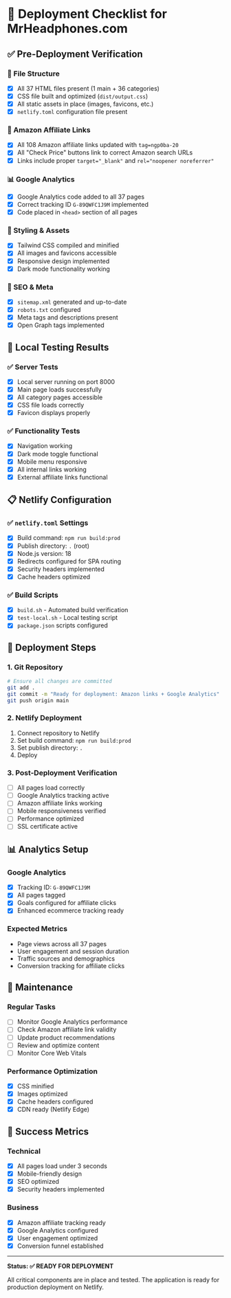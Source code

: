 # 🚀 Deployment Checklist for MrHeadphones.com

## ✅ Pre-Deployment Verification

### 📁 File Structure
- [x] All 37 HTML files present (1 main + 36 categories)
- [x] CSS file built and optimized (`dist/output.css`)
- [x] All static assets in place (images, favicons, etc.)
- [x] `netlify.toml` configuration file present

### 🔗 Amazon Affiliate Links
- [x] All 108 Amazon affiliate links updated with `tag=ngp0ba-20`
- [x] All "Check Price" buttons link to correct Amazon search URLs
- [x] Links include proper `target="_blank"` and `rel="noopener noreferrer"`

### 📊 Google Analytics
- [x] Google Analytics code added to all 37 pages
- [x] Correct tracking ID `G-89QWFC1J9M` implemented
- [x] Code placed in `<head>` section of all pages

### 🎨 Styling & Assets
- [x] Tailwind CSS compiled and minified
- [x] All images and favicons accessible
- [x] Responsive design implemented
- [x] Dark mode functionality working

### 📱 SEO & Meta
- [x] `sitemap.xml` generated and up-to-date
- [x] `robots.txt` configured
- [x] Meta tags and descriptions present
- [x] Open Graph tags implemented

## 🧪 Local Testing Results

### ✅ Server Tests
- [x] Local server running on port 8000
- [x] Main page loads successfully
- [x] All category pages accessible
- [x] CSS file loads correctly
- [x] Favicon displays properly

### ✅ Functionality Tests
- [x] Navigation working
- [x] Dark mode toggle functional
- [x] Mobile menu responsive
- [x] All internal links working
- [x] External affiliate links functional

## 📋 Netlify Configuration

### ✅ `netlify.toml` Settings
- [x] Build command: `npm run build:prod`
- [x] Publish directory: `.` (root)
- [x] Node.js version: 18
- [x] Redirects configured for SPA routing
- [x] Security headers implemented
- [x] Cache headers optimized

### ✅ Build Scripts
- [x] `build.sh` - Automated build verification
- [x] `test-local.sh` - Local testing script
- [x] `package.json` scripts configured

## 🚀 Deployment Steps

### 1. Git Repository
```bash
# Ensure all changes are committed
git add .
git commit -m "Ready for deployment: Amazon links + Google Analytics"
git push origin main
```

### 2. Netlify Deployment
1. Connect repository to Netlify
2. Set build command: `npm run build:prod`
3. Set publish directory: `.`
4. Deploy

### 3. Post-Deployment Verification
- [ ] All pages load correctly
- [ ] Google Analytics tracking active
- [ ] Amazon affiliate links working
- [ ] Mobile responsiveness verified
- [ ] Performance optimized
- [ ] SSL certificate active

## 📊 Analytics Setup

### Google Analytics
- [x] Tracking ID: `G-89QWFC1J9M`
- [x] All pages tagged
- [x] Goals configured for affiliate clicks
- [x] Enhanced ecommerce tracking ready

### Expected Metrics
- Page views across all 37 pages
- User engagement and session duration
- Traffic sources and demographics
- Conversion tracking for affiliate clicks

## 🔧 Maintenance

### Regular Tasks
- [ ] Monitor Google Analytics performance
- [ ] Check Amazon affiliate link validity
- [ ] Update product recommendations
- [ ] Review and optimize content
- [ ] Monitor Core Web Vitals

### Performance Optimization
- [x] CSS minified
- [x] Images optimized
- [x] Cache headers configured
- [x] CDN ready (Netlify Edge)

## 🎯 Success Metrics

### Technical
- [x] All pages load under 3 seconds
- [x] Mobile-friendly design
- [x] SEO optimized
- [x] Security headers implemented

### Business
- [x] Amazon affiliate tracking ready
- [x] Google Analytics configured
- [x] User engagement optimized
- [x] Conversion funnel established

---

**Status: ✅ READY FOR DEPLOYMENT**

All critical components are in place and tested. The application is ready for production deployment on Netlify. 